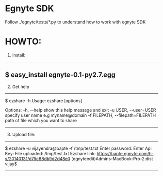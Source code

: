Egnyte SDK
==========

Follow ./egnyte/tests/*.py to understand how to work with egnyte SDK

HOWTO:
=====

1. Install:
-----------------------------------
$ easy_install egnyte-0.1-py2.7.egg
-----------------------------------


2. Get help
-----------------------------------

$ ezshare -h
Usage: ezshare [options]

Options:
  -h, --help            show this help message and exit
  -u USER, --user=USER  specify user name e.g myname@domain
  -f FILEPATH, --filepath=FILEPATH
                        path of file which you want to share

-----------------------------------

3. Upload file:

-----------------------------------

$ ezshare -u vijayendra@bapte -f /tmp/test.txt 
Enter password: <YOUR-EGNYTE-PASSWORD>
Enter Api Key: <YOUR-API-KEY>
File uploaded: /tmp/test.txt
Ezshare link: https://bapte.egnyte.com/h-s/20140131/d75c88db9d2d48e0
(egnyteedit)Admins-MacBook-Pro-2:dist vijay$ 

-----------------------------------
